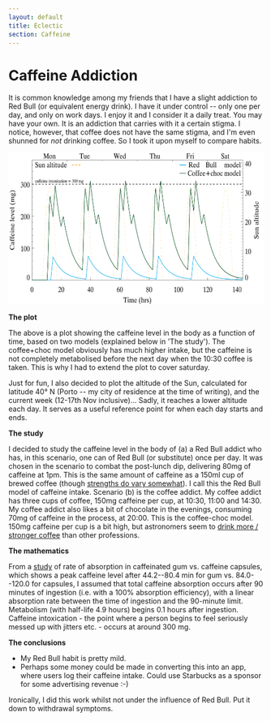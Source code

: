 ```yaml
---
layout: default
title: Eclectic
section: Caffeine
---
```


Caffeine Addiction
========

It is common knowledge among my friends that I have a slight addiction to Red Bull (or equivalent energy drink). I have it under control -- only one per day, and only on work days. I enjoy it and I consider it a daily treat. You may have your own. It is an addiction that carries with it a certain stigma. I notice, however, that coffee does not have the same stigma, and I'm even shunned for <em>not</em> drinking coffee. So I took it upon myself to compare habits.

<img src="/images/caffeine_plot.pdf" width="600" height="300"><br>

<strong>The plot</strong><br>

The above is a plot showing the caffeine level in the body as a function of time, based on two models (explained below in 'The study'). The coffee+choc model obviously has much higher intake, but the caffeine is not completely metabolised before the next day when the 10:30 coffee is taken. This is why I had to extend the plot to cover saturday.

Just for fun, I also decided to plot the altitude of the Sun, calculated for latitude 40&deg; N (Porto -- my city of residence at the time of writing), and the current week (12-17th Nov inclusive)... Sadly, it reaches a lower altitude each day. It serves as a useful reference point for when each day starts and ends.

<strong>The study</strong><br>

I decided to study the caffeine level in the body of (a) a Red Bull addict who has, in this scenario, one can of Red Bull (or substitute) once per day. It was chosen in the scenario to combat the post-lunch dip, delivering 80mg of caffeine at 1pm. This is the same amount of caffeine as a 150ml cup of brewed coffee (though [strengths do vary somewhat](http://www.coffee.org/articles/index.php?art=182)). I call this the Red Bull model of caffeine intake. Scenario (b) is the coffee addict. My coffee addict has three cups of coffee, 150mg caffeine per cup, at 10:30, 11:00 and 14:30. My coffee addict also likes a bit of chocolate in the evenings, consuming 70mg of caffeine in the process, at 20:00. This is the coffee-choc model. 150mg caffeine per cup is a bit high, but astronomers seem to [drink more / stronger coffee](http://io9.com/5948206/here-are-the-fifteen-professions-that-drink-the-most-coffee-guess-whos-number-one) than other professions.

<strong>The mathematics</strong><br>

From a [study](http://www.ncbi.nlm.nih.gov/pubmed/11839447) of rate of absorption in caffeinated gum vs. caffeine capsules, which shows a peak caffeine level after 44.2--80.4 min for gum vs. 84.0--120.0 for capsules, I assumed that total caffeine absorption occurs after 90 minutes of ingestion (i.e. with a 100% absorption efficiency), with a linear absorption rate between the time of ingestion and the 90-minute limit. Metabolism (with half-life 4.9 hours) begins 0.1 hours after ingestion.
Caffeine intoxication - the point where a person begins to feel seriously messed up with jitters etc. - occurs at around 300 mg.

<strong>The conclusions</strong><br>

* My Red Bull habit is pretty mild.
* Perhaps some money could be made in converting this into an app, where users log their caffeine intake. Could use Starbucks as a sponsor for some advertising revenue :-)

Ironically, I did this work whilst not under the influence of Red Bull. Put it down to withdrawal symptoms.
